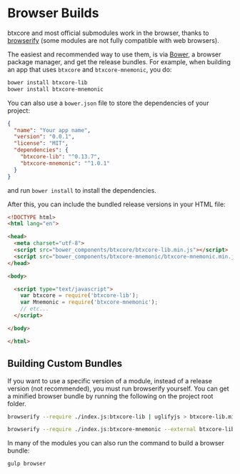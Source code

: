 # Browser Builds
btxcore and most official submodules work in the browser, thanks to [browserify](http://browserify.org/) (some modules are not fully compatible with web browsers).

The easiest and recommended way to use them, is via [Bower](http://bower.io/), a browser package manager, and get the release bundles. For example, when building an app that uses `btxcore` and `btxcore-mnemonic`, you do:

```sh
bower install btxcore-lib
bower install btxcore-mnemonic
```

You can also use a `bower.json` file to store the dependencies of your project:

```json
{
  "name": "Your app name",
  "version": "0.0.1",
  "license": "MIT",
  "dependencies": {
    "btxcore-lib": "^0.13.7",
    "btxcore-mnemonic": "^1.0.1"
  }
}
```

and run `bower install` to install the dependencies.

After this, you can include the bundled release versions in your HTML file:

```html
<!DOCTYPE html>
<html lang="en">

<head>
  <meta charset="utf-8">
  <script src="bower_components/btxcore/btxcore-lib.min.js"></script>
  <script src="bower_components/btxcore-mnemonic/btxcore-mnemonic.min.js"></script>
</head>

<body>

  <script type="text/javascript">
    var btxcore = require('btxcore-lib');
    var Mnemonic = require('btxcore-mnemonic');
    // etc...
  </script>

</body>

</html>
```

## Building Custom Bundles
If you want to use a specific version of a module, instead of a release version (not recommended), you must run browserify yourself.  You can get a minified browser bundle by running the following on the project root folder.

```sh
browserify --require ./index.js:btxcore-lib | uglifyjs > btxcore-lib.min.js
```

```sh
browserify --require ./index.js:btxcore-mnemonic --external btxcore-lib | uglifyjs > btxcore-mnemonic.min.js
```

In many of the modules you can also run the command to build a browser bundle:
```sh
gulp browser
```
